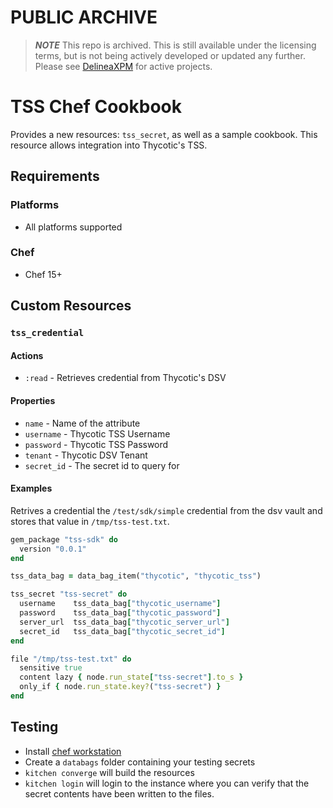 # PUBLIC ARCHIVE

> ***NOTE***
> This repo is archived.
> This is still available under the licensing terms, but is not being actively developed or updated any further. Please see [DelineaXPM](https://github.com/DelineaXPM) for active projects.

# TSS Chef Cookbook

Provides a new resources: `tss_secret`, as well as a sample cookbook. This resource allows integration into Thycotic's TSS.

## Requirements

### Platforms

- All platforms supported

### Chef

- Chef 15+

## Custom Resources

### `tss_credential`

#### Actions

- `:read` - Retrieves credential from Thycotic's DSV

#### Properties

- `name` - Name of the attribute
- `username` - Thycotic TSS Username
- `password` - Thycotic TSS Password
- `tenant` - Thycotic DSV Tenant
- `secret_id` - The secret id to query for

#### Examples

Retrives a credential the `/test/sdk/simple` credential from the dsv vault and stores that value in `/tmp/tss-test.txt`.

```ruby
gem_package "tss-sdk" do
  version "0.0.1"
end

tss_data_bag = data_bag_item("thycotic", "thycotic_tss")

tss_secret "tss-secret" do
  username    tss_data_bag["thycotic_username"]
  password    tss_data_bag["thycotic_password"]
  server_url  tss_data_bag["thycotic_server_url"]
  secret_id   tss_data_bag["thycotic_secret_id"]
end

file "/tmp/tss-test.txt" do
  sensitive true
  content lazy { node.run_state["tss-secret"].to_s }
  only_if { node.run_state.key?("tss-secret") }
end
```

## Testing

- Install [chef workstation](https://docs.chef.io/workstation/install_workstation/)
- Create a `databags` folder containing your testing secrets
- `kitchen converge` will build the resources
- `kitchen login` will login to the instance where you can verify that the secret contents have been written to the files.
